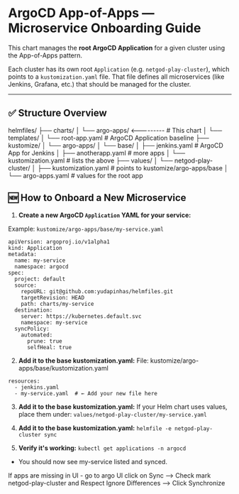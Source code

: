 # ArgoCD App-of-Apps — Microservice Onboarding Guide

This chart manages the **root ArgoCD Application** for a given cluster using the App-of-Apps pattern.

Each cluster has its own root `Application` (e.g. `netgod-play-cluster`), which points to a `kustomization.yaml` file. That file defines all microservices (like Jenkins, Grafana, etc.) that should be managed for the cluster.

---

## ✅ Structure Overview
helmfiles/
├── charts/
│ └── argo-apps/ <--------- # This chart
    │ └── templates/
        │ └── root-app.yaml # ArgoCD Application baseline
├── kustomize/
│ └── argo-apps/
    │ └── base/
        │ ├── jenkins.yaml # ArgoCD App for Jenkins
        │ ├── anotherapp.yaml # more apps
        │ └── kustomization.yaml # lists the above
├── values/
│ └── netgod-play-cluster/
│ ├── kustomization.yaml # points to kustomize/argo-apps/base
│ └── argo-apps.yaml # values for the root app

## 🆕 How to Onboard a New Microservice

1. **Create a new ArgoCD `Application` YAML for your service:**

Example: `kustomize/argo-apps/base/my-service.yaml`

```
apiVersion: argoproj.io/v1alpha1
kind: Application
metadata:
  name: my-service
  namespace: argocd
spec:
  project: default
  source:
    repoURL: git@github.com:yudapinhas/helmfiles.git
    targetRevision: HEAD
    path: charts/my-service
  destination:
    server: https://kubernetes.default.svc
    namespace: my-service
  syncPolicy:
    automated:
      prune: true
      selfHeal: true
```

2. **Add it to the base kustomization.yaml:**
File: kustomize/argo-apps/base/kustomization.yaml

```
resources:
  - jenkins.yaml
  - my-service.yaml  # ← Add your new file here
  ```

3. **Add it to the base kustomization.yaml:**
If your Helm chart uses values, place them under:
```values/netgod-play-cluster/my-service.yaml```

4. **Add it to the base kustomization.yaml:**
```helmfile -e netgod-play-cluster sync```

5. **Verify it's working:**
```kubectl get applications -n argocd```

- You should now see my-service listed and synced.


If apps are missing in UI - go to argo UI click on Sync --> Check mark netgod-play-cluster and Respect Ignore Differences --> Click Synchronize
